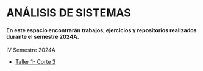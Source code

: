 # ANÁLISIS DE SISTEMAS

#### En este espacio encontrarán trabajos, ejercicios y repositorios realizados durante el semestre 2024A.

IV Semestre 2024A


* [Taller 1- Corte 3](Taller_1Corte_III)